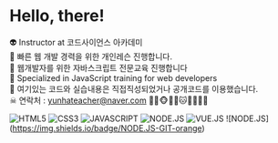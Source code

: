 <h1> Hello, there! </h1>
 
👽 Instructor at 코드사이언스 아카데미 <br>
👻 빠른 웹 개발 경력을 위한 개인레슨 진행합니다.<br>
👾 웹개발자를 위한 자바스크립트 전문교육 진행합니다<br>
🤖 Specialized in JavaScript training for web developers <br>
💩 여기있는 코드와 실습내용은 직접직성되었거나 공개코드를 이용했습니다.<br>
☠ 연락처 : yunhateacher@naver.com
🐱‍👤🐵🐶🐺🐱🦁🐯🦒🦊


![HTML5](https://img.shields.io/badge/-HTML5-F05032?style=for-the-badge&logo=css3&loloColor=ffffff)
![CSS3](https://img.shields.io/badge/-CSS3-F05032?style=for-the-badge&logo=css3&loloColor=0000ff)
![JAVASCRIPT](https://img.shields.io/badge/JAVASCRIPT-green)
![NODE.JS](https://img.shields.io/badge/-NODEJS-F05032?style=for-the-badge&logo=css3&loloColor=0000ff)
![VUE.JS](https://img.shields.io/badge/VUE.JS-yellowgreen)
![NODE.JS] (https://img.shields.io/badge/NODE.JS-GIT-orange)
<!--
**lecturewww/lecturewww** is a ✨ _special_ ✨ repository because its `README.md` (this file) appears on your GitHub profile.

Here are some ideas to get you started:

- 🔭 I’m currently working on ...
- 🌱 I’m currently learning ...
- 👯 I’m looking to collaborate on ...
- 🤔 I’m looking for help with ...
- 💬 Ask me about ...
- 📫 How to reach me: ...
- 😄 Pronouns: ...
- ⚡ Fun fact: ...
-->


